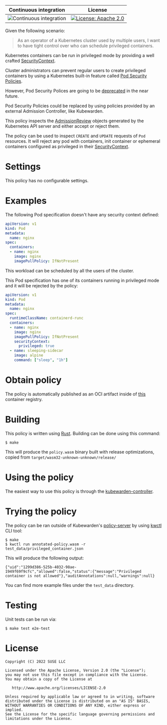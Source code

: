 Continuous integration | License
 -----------------------|--------
![Continuous integration](https://github.com/kubewarden/pod-privileged-policy/workflows/Continuous%20integration/badge.svg) | [![License: Apache 2.0](https://img.shields.io/badge/License-Apache2.0-brightgreen.svg)](https://opensource.org/licenses/Apache-2.0)

Given the following scenario:

> As an operator of a Kubernetes cluster used by multiple users,
> I want to have tight control over who can schedule privileged containers.

Kubernetes containers can be run in privileged mode by providing a well crafted
[SecurityContext](https://kubernetes.io/docs/tasks/configure-pod-container/security-context/).

Cluster administrators can prevent regular users to create privileged containers
by using a Kubernetes built-in feature called [Pod Security Policies](https://kubernetes.io/docs/concepts/policy/pod-security-policy/).

However, Pod Security Polices are going to be [deprecated](https://github.com/kubernetes/enhancements/issues/5)
in the near future.

Pod Security Policies could be replaced by using policies provided by an
external Admission Controller, like Kubewarden.

This policy inspects the [AdmissionReview](https://kubernetes.io/docs/reference/access-authn-authz/extensible-admission-controllers/#request)
objects generated by the Kubernetes API server and either accept or reject them.

The policy can be used to inspect `CREATE` and `UPDATE` requests of `Pod` resources.
It will reject any pod with containers, init container or ephemeral containers
configured as privileged in their [SecurityContext](https://kubernetes.io/docs/tasks/configure-pod-container/security-context/).

# Settings

This policy has no configurable settings.

# Examples

The following Pod specification doesn't have any security context defined:

```yaml
apiVersion: v1
kind: Pod
metadata:
  name: nginx
spec:
  containers:
  - name: nginx
    image: nginx
    imagePullPolicy: IfNotPresent
```

This workload can be scheduled by all the users of the cluster.

This Pod specification has one of its containers running in
privileged mode and it will be rejected by the policy:

```yaml
apiVersion: v1
kind: Pod
metadata:
  name: nginx
spec:
  runtimeClassName: containerd-runc
  containers:
  - name: nginx
    image: nginx
    imagePullPolicy: IfNotPresent
    securityContext:
      privileged: true
  - name: sleeping-sidecar
    image: alpine
    command: ["sleep", "1h"]
```

# Obtain policy

The policy is automatically published as an OCI artifact inside of
[this](https://github.com/orgs/kubewarden/packages/container/package/policies%2Fpod-privileged)
container registry.

# Building

This policy is written using [Rust](https://www.rust-lang.org/). Building can be done using this command:

```
$ make
```

This will produce the `policy.wasm` binary built with release optimizations,
copied from `target/wasm32-unknown-unknown/release/`

# Using the policy

The easiest way to use this policy is through the [kubewarden-controller](https://github.com/kubewarden/kubewarden-controller).

# Trying the policy

The policy can be ran outside of Kubewarden's [policy-server](https://github.com/kubewarden/policy-server)
by using [kwctl](https://github.com/kubewarden/kwctl) CLI tool:

```shell
$ make
$ kwctl run annotated-policy.wasm -r test_data/privileged_container.json
```

This will produce the following output:

```shell
{"uid":"1299d386-525b-4032-98ae-1949f69f9cfc","allowed":false,"status":{"message":"Privileged container is not allowed"},"auditAnnotations":null,"warnings":null}
```

You can find more example files under the `test_data` directory.

# Testing

Unit tests can be run via:

```shell
$ make test e2e-test
```

# License

```
Copyright (C) 2022 SUSE LLC

Licensed under the Apache License, Version 2.0 (the "License");
you may not use this file except in compliance with the License.
You may obtain a copy of the License at

   http://www.apache.org/licenses/LICENSE-2.0

Unless required by applicable law or agreed to in writing, software
distributed under the License is distributed on an "AS IS" BASIS,
WITHOUT WARRANTIES OR CONDITIONS OF ANY KIND, either express or implied.
See the License for the specific language governing permissions and
limitations under the License.
```
